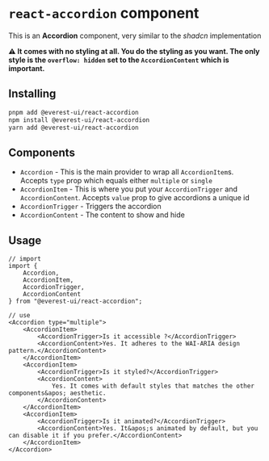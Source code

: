 # `react-accordion` component

This is an **Accordion** component, very similar to the _shadcn_ implementation

**⚠️ It comes with no styling at all. You do the styling as you want. The only style is the `overflow: hidden` set to
the `AccordionContent` which is important.**

## Installing

```sh
pnpm add @everest-ui/react-accordion
npm install @everest-ui/react-accordion
yarn add @everest-ui/react-accordion
```

## Components

- `Accordion` - This is the main provider to wrap all `AccordionItem`s. Accepts `type` prop which equals either
  `multiple` or `single`
- `AccordionItem` - This is where you put your `AccordionTrigger` and `AccordionContent`. Accepts `value` prop to give
  accordions a unique id
- `AccordionTrigger` - Triggers the accordion
- `AccordionContent` - The content to show and hide

## Usage

```tsx
// import
import {
    Accordion,
    AccordionItem, 
    AccordionTrigger, 
    AccordionContent
} from "@everest-ui/react-accordion";

// use
<Accordion type="multiple">
    <AccordionItem>
        <AccordionTrigger>Is it accessible ?</AccordionTrigger>
        <AccordionContent>Yes. It adheres to the WAI-ARIA design pattern.</AccordionContent>
    </AccordionItem>
    <AccordionItem>
        <AccordionTrigger>Is it styled?</AccordionTrigger>
        <AccordionContent>
            Yes. It comes with default styles that matches the other components&apos; aesthetic.
        </AccordionContent>
    </AccordionItem>
    <AccordionItem>
        <AccordionTrigger>Is it animated?</AccordionTrigger>
        <AccordionContent>Yes. It&apos;s animated by default, but you can disable it if you prefer.</AccordionContent>
    </AccordionItem>
</Accordion>
```
